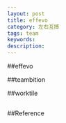 ```yaml
---
layout: post
title: effevo
category: 左右互搏
tags: team
keywords: 
description: 
---
```


##effevo

##teambition

##worktile

##
##Reference

